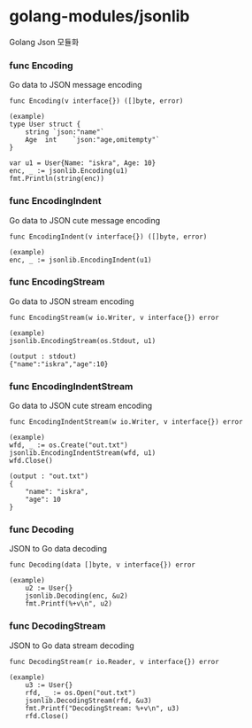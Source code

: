 # golang-modules/jsonlib
Golang Json 모듈화

### func Encoding
Go data to JSON message encoding<br/>
```
func Encoding(v interface{}) ([]byte, error)

(example)  
type User struct {  
	string `json:"name"`  
	Age  int    `json:"age,omitempty"`  
}  

var u1 = User{Name: "iskra", Age: 10}  
enc, _ := jsonlib.Encoding(u1)  
fmt.Println(string(enc))  
```

### func EncodingIndent
Go data to JSON cute message encoding
```
func EncodingIndent(v interface{}) ([]byte, error)

(example)
enc, _ := jsonlib.EncodingIndent(u1)
```

### func EncodingStream
Go data to JSON stream encoding
```
func EncodingStream(w io.Writer, v interface{}) error

(example)
jsonlib.EncodingStream(os.Stdout, u1)

(output : stdout)
{"name":"iskra","age":10}
```

### func EncodingIndentStream
Go data to JSON cute stream encoding
```
func EncodingIndentStream(w io.Writer, v interface{}) error

(example)
wfd, _ := os.Create("out.txt")
jsonlib.EncodingIndentStream(wfd, u1)
wfd.Close()

(output : "out.txt")
{
	"name": "iskra",
	"age": 10
}
```

### func Decoding
JSON to Go data decoding
```
func Decoding(data []byte, v interface{}) error

(example)
	u2 := User{}
	jsonlib.Decoding(enc, &u2)
	fmt.Printf(%+v\n", u2)
```

### func DecodingStream
JSON to Go data stream decoding
```
func DecodingStream(r io.Reader, v interface{}) error

(example)
	u3 := User{}
	rfd, _ := os.Open("out.txt")
	jsonlib.DecodingStream(rfd, &u3)
	fmt.Printf("DecodingStream: %+v\n", u3)
	rfd.Close()
```
